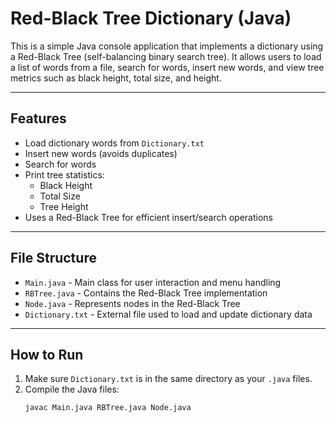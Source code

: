 # Red-Black Tree Dictionary (Java)

This is a simple Java console application that implements a dictionary using a Red-Black Tree (self-balancing binary search tree). It allows users to load a list of words from a file, search for words, insert new words, and view tree metrics such as black height, total size, and height.

---

## Features

- Load dictionary words from `Dictionary.txt`
- Insert new words (avoids duplicates)
- Search for words
- Print tree statistics:
  - Black Height
  - Total Size
  - Tree Height
- Uses a Red-Black Tree for efficient insert/search operations

---

## File Structure

- `Main.java` - Main class for user interaction and menu handling
- `RBTree.java` - Contains the Red-Black Tree implementation
- `Node.java` - Represents nodes in the Red-Black Tree
- `Dictionary.txt` - External file used to load and update dictionary data

---

## How to Run

1. Make sure `Dictionary.txt` is in the same directory as your `.java` files.
2. Compile the Java files:
   ```bash
   javac Main.java RBTree.java Node.java
